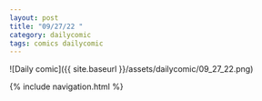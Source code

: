 ```yaml
---
layout: post
title: "09/27/22 "
category: dailycomic
tags: comics dailycomic
---
```

![Daily comic]({{ site.baseurl }}/assets/dailycomic/09_27_22.png)

{% include navigation.html %}


